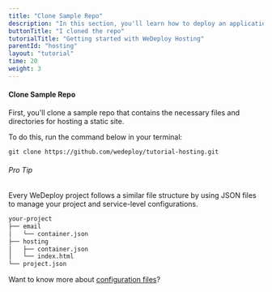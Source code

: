 ```yaml
---
title: "Clone Sample Repo"
description: "In this section, you'll learn how to deploy an application using WeDeploy Hosting."
buttonTitle: "I cloned the repo"
tutorialTitle: "Getting started with WeDeploy Hosting"
parentId: "hosting"
layout: "tutorial"
time: 20
weight: 3
---
```


#### Clone Sample Repo

First, you'll clone a sample repo that contains the necessary files and directories for hosting a static site. 

To do this, run the command below in your terminal: 

```xml
git clone https://github.com/wedeploy/tutorial-hosting.git
```

<aside>

###### <span class="icon-16-star"></span> Pro Tip

Every WeDeploy project follows a similar file structure by using JSON files to manage your project and service-level configurations.

```xml
your-project
├── email
│   └── container.json
├── hosting
│   ├── container.json
│   └── index.html
└── project.json
```

Want to know more about <a href="http://wedeploy.com/docs/intro/configuration-files.html" target="_blank">configuration files</a>?

</aside>
